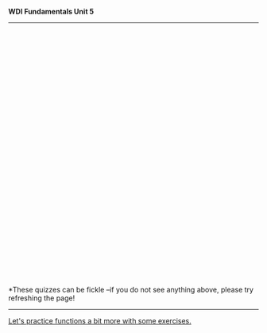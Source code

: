  **WDI Fundamentals Unit 5**

---

<div class="typeform-widget" data-url="https://ga-immersives.typeform.com/to/vsaYM3" data-text="NEW Fundamentals 5.1" style="width:100%;height:500px;"></div>
<script>(function(){var qs,js,q,s,d=document,gi=d.getElementById,ce=d.createElement,gt=d.getElementsByTagName,id='typef_orm',b='https://s3-eu-west-1.amazonaws.com/share.typeform.com/';if(!gi.call(d,id)){js=ce.call(d,'script');js.id=id;js.src=b+'widget.js';q=gt.call(d,'script')[0];q.parentNode.insertBefore(js,q)}})()</script>


*These quizzes can be fickle –if you do not see anything above, please try refreshing the page!

---


[Let's practice functions a bit more with some exercises.](/04_exercise.md)
